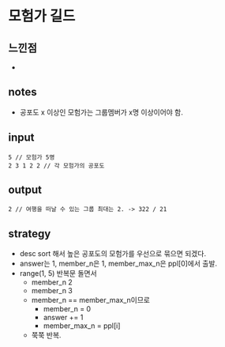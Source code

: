 # 모험가 길드

## 느낀점
* 

## notes
* 공포도 x 이상인 모험가는 그룹멤버가 x명 이상이어야 함.

## input
```
5 // 모험가 5명
2 3 1 2 2 // 각 모험가의 공포도
```

## output
```
2 // 여행을 떠날 수 있는 그룹 최대는 2. -> 322 / 21
```

## strategy
* desc sort 해서 높은 공포도의 모험가를 우선으로 묶으면 되겠다.
* answer는 1, member_n은 1, member_max_n은 ppl[0]에서 출발.
* range(1, 5) 반복문 돌면서
  * member_n 2
  * member_n 3
  * member_n == member_max_n이므로
    * member_n = 0
    * answer += 1
    * member_max_n = ppl[i]
  * 쭉쭉 반복.
